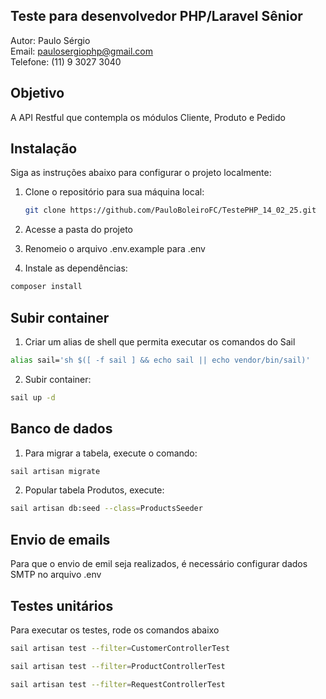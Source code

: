 

## Teste para desenvolvedor PHP/Laravel Sênior

Autor: Paulo Sérgio  
Email: paulosergiophp@gmail.com  
Telefone: (11) 9 3027 3040

## Objetivo

A API Restful que contempla os módulos Cliente, Produto e Pedido

## Instalação

Siga as instruções abaixo para configurar o projeto localmente:

1. Clone o repositório para sua máquina local:
   ```bash
   git clone https://github.com/PauloBoleiroFC/TestePHP_14_02_25.git

2. Acesse a pasta do projeto

3. Renomeio o arquivo .env.example para .env

4. Instale as dependências:
```bash
composer install
```

## Subir container
1. Criar um alias de shell que permita executar os comandos do Sail
```bash
alias sail='sh $([ -f sail ] && echo sail || echo vendor/bin/sail)'
```
2. Subir container:
```bash
sail up -d
```

## Banco de dados
1. Para migrar a tabela, execute o comando:
```bash
sail artisan migrate
```

2. Popular tabela Produtos, execute:
```bash
sail artisan db:seed --class=ProductsSeeder
```

## Envio de emails
Para que o envio de emil seja realizados, é necessário configurar dados SMTP no arquivo .env

## Testes unitários
Para executar os testes, rode os comandos abaixo
```bash
sail artisan test --filter=CustomerControllerTest
```

```bash
sail artisan test --filter=ProductControllerTest
```

```bash
sail artisan test --filter=RequestControllerTest
```


